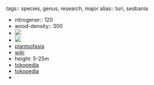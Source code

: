 tags:: species, genus, research, major
alias:: turi, sesbania

- nitrogener:: 120
- wood-density:: 300
- ![](https://peach-geographical-bat-397.mypinata.cloud/ipfs/QmSHTsC2e46M8LXgqbxECUed38NR96HHFMH6gfwCgQwGxB)
- ![](https://peach-geographical-bat-397.mypinata.cloud/ipfs/QmdSxcXEBcWqjXsVfdtiGeexVsJL46pMUt5ZhEFC1uHNuy)
- [plantsofasia](http://www.plantsofasia.com/index/sesbania_grandiflora/0-644)
- [wiki](https://en.wikipedia.org/wiki/Sesbania_grandiflora)
- height: 5-25m
- [tokopedia](https://www.tokopedia.com/dermagasumberbibit/bibit-tanaman-pohon-turi-merah-unggul?extParam=ivf%3Dfalse)
- [tokopedia](https://www.tokopedia.com/tanibibitherb/bibit-pohon-bunga-turi-putih-tanaman-kembang-outdoor-daun-obat-herbal?extParam=ivf%3Dfalse&src=topads)
-